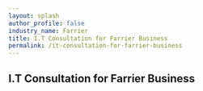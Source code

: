 ```yaml
---
layout: splash 
author_profile: false 
industry_name: Farrier
title: I.T Consultation for Farrier Business
permalink: /it-consultation-for-farrier-business
---
```


## I.T Consultation for Farrier Business
